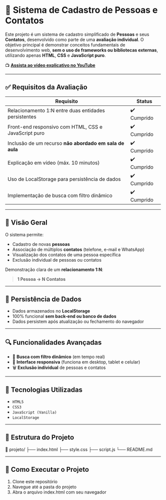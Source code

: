 # 📇 Sistema de Cadastro de Pessoas e Contatos

Este projeto é um sistema de cadastro simplificado de **Pessoas** e seus **Contatos**, desenvolvido como parte de uma **avaliação individual**. O objetivo principal é demonstrar conceitos fundamentais de desenvolvimento web, 
**sem o uso de frameworks ou bibliotecas externas**, utilizando apenas **HTML**, **CSS** e **JavaScript puro**.

📺 **[Assista ao vídeo explicativo no YouTube](https://youtu.be/_UXJUoviGkg)**

---

## ✅ Requisitos da Avaliação

| Requisito                                                                 | Status     |
|---------------------------------------------------------------------------|------------|
| Relacionamento 1:N entre duas entidades persistentes                     | ✔️ Cumprido |
| Front-end responsivo com HTML, CSS e JavaScript puro                     | ✔️ Cumprido |
| Inclusão de um recurso **não abordado em sala de aula**                 | ✔️ Cumprido |
| Explicação em vídeo (máx. 10 minutos)                                    | ✔️ Cumprido |
| Uso de LocalStorage para persistência de dados                           | ✔️ Cumprido |
| Implementação de busca com filtro dinâmico                               | ✔️ Cumprido |

---

## 🧠 Visão Geral

O sistema permite:

- Cadastro de novas **pessoas**
- Associação de múltiplos **contatos** (telefone, e-mail e WhatsApp)
- Visualização dos contatos de uma pessoa específica
- Exclusão individual de pessoas ou contatos

Demonstração clara de um **relacionamento 1:N**:
> **1 Pessoa → N Contatos**

---

## 💾 Persistência de Dados

- Dados armazenados no **LocalStorage**
- 100% funcional **sem back-end ou banco de dados**
- Dados persistem após atualização ou fechamento do navegador

---

## 🔍 Funcionalidades Avançadas

- 🔎 **Busca com filtro dinâmico** (em tempo real)
- 📱 **Interface responsiva** (funciona em desktop, tablet e celular)
- 🗑️ **Exclusão individual** de pessoas e contatos

---

## 🧰 Tecnologias Utilizadas

- `HTML5`
- `CSS3`
- `JavaScript (Vanilla)`
- `LocalStorage`

---
## 📂 Estrutura do Projeto

📁 projeto/
├── index.html
├── style.css
├── script.js
└── README.md

---

## 🚀 Como Executar o Projeto

1. Clone este repositório
2. Navegue até a pasta do projeto
3. Abra o arquivo index.html com seu navegador
